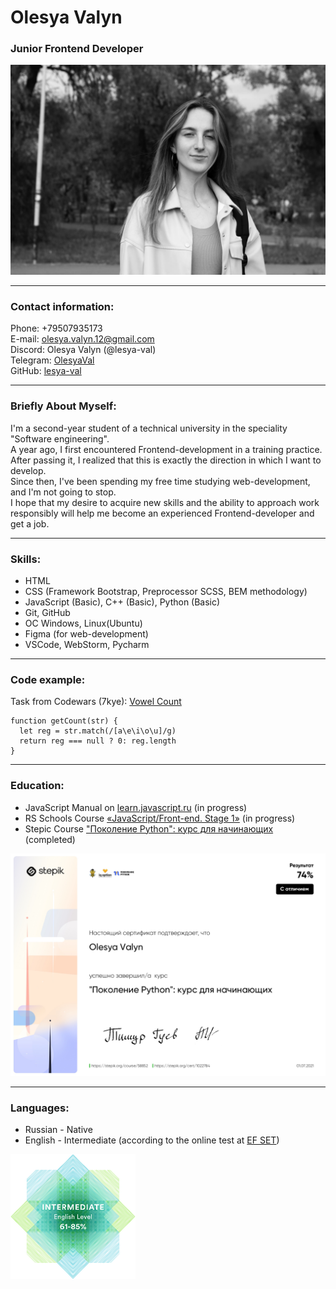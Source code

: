 # Olesya Valyn
### Junior Frontend Developer
<img src="image/portfolio.jpg" width="600">

---

### Contact information:
Phone: +79507935173  
E-mail: olesya.valyn.12@gmail.com  
Discord: Olesya Valyn (@lesya-val)  
Telegram: [OlesyaVal](https://t.me/OlesyaVal)  
GitHub: [lesya-val](https://github.com/lesya-val)  

---

### Briefly About Myself:
I'm a second-year student of a technical university in the speciality "Software engineering".  
A year ago, I first encountered Frontend-development in a training practice. After passing it, I realized that this is exactly the direction in which I want to develop.  
Since then, I've been spending my free time studying web-development, and I'm not going to stop.  
I hope that my desire to acquire new skills and the ability to approach work responsibly will help me become an experienced Frontend-developer and get a job. 

---

### Skills:
- HTML  
- CSS (Framework Bootstrap, Preprocessor SCSS, BEM methodology)  
- JavaScript (Basic), C++ (Basic), Python (Basic) 
- Git, GitHub  
- ОС Windows, Linux(Ubuntu)  
- Figma (for web-development)  
- VSCode, WebStorm, Pycharm

---

### Code example:
Task from Codewars (7kye): [Vowel Count](https://www.codewars.com/kata/54ff3102c1bad923760001f3)
```
function getCount(str) {
  let reg = str.match(/[a\e\i\o\u]/g)
  return reg === null ? 0: reg.length
}
```

---

### Education:
- JavaScript Manual on [learn.javascript.ru](https://learn.javascript.ru/) (in progress)  
- RS Schools Course [«JavaScript/Front-end. Stage 1»](https://rs.school/js/) (in progress)
- Stepic Course ["Поколение Python": курс для начинающих](https://stepik.org/course/58852/promo#toc) (completed)  
<img src="image/stepic_course.jpg" width="600">

---

### Languages:
- Russian - Native
- English - Intermediate (according to the online test at [EF SET](https://www.efset.org/quick-check/))  
<img src="image/english_test.png" width="200">